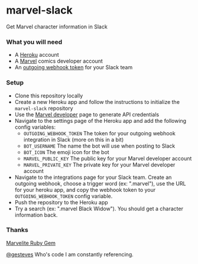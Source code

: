 # marvel-slack
Get Marvel character information in Slack

### What you will need
* A [Heroku](http://www.heroku.com) account
* A [Marvel](https://developer.marvel.com/account) comics developer account
* An [outgoing webhook token](https://api.slack.com/outgoing-webhooks) for your Slack team

### Setup
* Clone this repository locally
* Create a new Heroku app and follow the instructions to initialize the ```marvel-slack``` repository
* Use the [Marvel developer](https://developer.marvel.com/account) page to generate API credentials 
* Navigate to the settings page of the Heroku app and add the following config variables:
  * ```OUTGOING_WEBHOOK_TOKEN``` The token for your outgoing webhook integration in Slack (more on this in a bit)
  * ```BOT_USERNAME``` The name the bot will use when posting to Slack
  * ```BOT_ICON``` The emoji icon for the bot
  * ```MARVEL_PUBLIC_KEY``` The public key for your Marvel developer account
  * ```MARVEL_PRIVATE_KEY``` The private key for your Marvel developer account
* Navigate to the integrations page for your Slack team. Create an outgoing webhook, choose a trigger word (ex: ".marvel"), use the URL for your heroku app, and copy the webhook token to your ```OUTGOING_WEBHOOK_TOKEN``` config variable.
* Push the repository to the Heroku app
* Try a search (ex: ".marvel Black Widow"). You should get a character information back.

### Thanks
[Marvelite Ruby Gem](https://github.com/antillas21/marvelite)

[@gesteves](https://github.com/gesteves/) Who's code I am constantly referencing.
